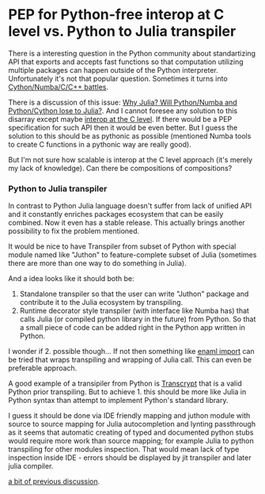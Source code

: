 # PEP for Python-free interop at C level vs. Python to Julia transpiler

There is a interesting question in the Python community about standartizing API that exports and accepts fast functions so that computation utilizing multiple packages can happen outside of the Python interpreter. Unfortunately it's not that popular question. Sometimes it turns into [Cython/Numba/C/C++ battles](https://github.com/pydata/sparse/issues/126).

There is a discussion of this issue: [Why Julia? Will Python/Numba and Python/Cython lose to Julia?](https://github.com/numba/numba/issues/3814). And I cannot foresee any solution to this disarray except maybe [interop at the C level](https://numba.pydata.org/numba-doc/dev/user/cfunc.html#example). If there would be a PEP specification for such API then it would be even better. But I guess the solution to this should be as pythonic as possible (mentioned Numba tools to create C functions in a pythonic way are really good).

But I'm not sure how scalable is interop at the C level approach (it's merely my lack of knowledge). Can there be compositions of compositions?


### Python to Julia transpiler

In contrast to Python Julia language doesn't suffer from lack of unified API and it constantly enriches packages ecosystem that can be easily combined. Now it even has a stable release. This actually brings another possibility to fix the problem mentioned.

It would be nice to have Transpiler from subset of Python with special module named like "Juthon" to feature-complete subset of Julia (sometimes there are more than one way to do something in Julia).

And a idea looks like it should both be:

1. Standalone transpiler so that the user can write "Juthon" package and contribute it to the Julia ecosystem by transpiling.
2. Runtime decorator style transpiler (with interface like Numba has) that calls Julia (or compiled python library in the future) from Python. So that a small piece of code can be added right in the Python app written in Python.

I wonder if 2. possible though... If not then something like [enaml import](https://github.com/nucleic/enaml) can be tried that wraps transpiling and wrapping of Julia call. This can even be preferable approach.

A good example of a transipiler from Python is [Transcrypt](https://github.com/QQuick/Transcrypt/issues/619) that is a valid Python prior transpiling. But to achieve 1. this should be more like Julia in Python syntax than attempt to implement Python's standard library.

I guess it should be done via IDE friendly mapping and juthon module with source to source mapping for Julia autocompletion and lynting passthrough as it seems that automatic creating of typed and documented python stubs would require more work than source mapping; for example Julia to python transpiling for other modules inspection. That would mean lack of type inspection inside IDE - errors should be displayed by jit transpiler and later julia compiler.

[a bit of previous discussion](https://github.com/JuliaLang/Juleps/issues/55).
